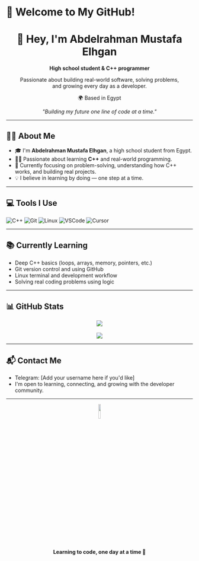 # 👋 Welcome to My GitHub!

<div align="center">

<h1>👋 Hey, I'm Abdelrahman Mustafa Elhgan</h1>

<p><strong>High school student & C++ programmer</strong></p>

<p>
  Passionate about building real-world software, solving problems,<br>
  and growing every day as a developer.
</p>

<p>
  🌍 Based in Egypt
</p>
<p><em>"Building my future one line of code at a time."</em></p>

</div>



---

## 🙋‍♂️ About Me

- 🎓 I'm **Abdelrahman  Mustafa Elhgan**, a high school student from Egypt.
- 👨‍💻 Passionate about learning **C++** and real-world programming.
- 🧠 Currently focusing on problem-solving, understanding how C++ works, and building real projects.
- 💡 I believe in learning by doing — one step at a time.

---

## 💻 Tools I Use

![C++](https://img.shields.io/badge/C++-00599C?style=flat&logo=c%2B%2B&logoColor=white)
![Git](https://img.shields.io/badge/Git-E44C30?style=flat&logo=git&logoColor=white)
![Linux](https://img.shields.io/badge/Linux-FCC624?style=flat&logo=linux&logoColor=black)
![VSCode](https://img.shields.io/badge/VS_Code-007ACC?style=flat&logo=visual-studio-code&logoColor=white)
![Cursor](https://img.shields.io/badge/Cursor-000000?style=flat&logo=visual-studio-code&logoColor=white)

---

## 📚 Currently Learning

- Deep C++ basics (loops, arrays, memory, pointers, etc.)
- Git version control and using GitHub
- Linux terminal and development workflow
- Solving real coding problems using logic

---

## 📊 GitHub Stats

<div align="center">
  <img src="https://komarev.com/ghpvc/?username=Abdelrahman-Mustafa-Elhgan&style=flat&color=orange&label=PROFILE+VIEWS" />
  <br><br>
  <img src="https://github-readme-stats.vercel.app/api?username=Abdelrahman-Mustafa-Elhgan&show_icons=true&theme=tokyonight" />
</div>

---

## 📬 Contact Me

- Telegram: [Add your username here if you'd like]
- I'm open to learning, connecting, and growing with the developer community.

---

<div align="center">
  <img src="https://github.com/Tarikul-Islam-Anik/Animated-Fluent-Emojis/blob/master/Emojis/Smilies/Grinning%20Face%20with%20Smiling%20Eyes.png?raw=true" width="10%">
  <br>
  <strong>Learning to code, one day at a time 🚀</strong>
</div>

